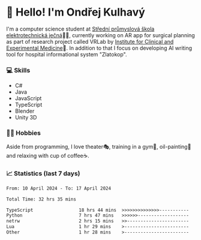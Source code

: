 # 👋 Hello! I'm Ondřej Kulhavý

I'm a computer science student at [Střední průmyslová škola elektrotechnická ječná](https://www.spsejecna.cz/)👨‍🎓, currently working on AR app for surgical planning as part of research project called VRLab by [Institute for Clinical and Experimental Medicine](https://www.ikem.cz/en/)🏥.
In addition to that I focus on developing AI writing tool for hospital informational system "Zlatokop".

### 💻 Skills
- C#
- Java
- JavaScript
- TypeScript
- Blender
- Unity 3D

### 🏋️‍♂️ Hobbies

Aside from programming, I love theater🎭, training in a gym💪, oil-painting🎨 and relaxing with cup of coffee☕.
### 📈 Statistics (last 7 days)
<!--START_SECTION:waka-->

```txt
From: 10 April 2024 - To: 17 April 2024

Total Time: 32 hrs 35 mins

TypeScript                 18 hrs 44 mins  >>>>>>>>>>>>>>-----------   57.50 %
Python                     7 hrs 47 mins   >>>>>>-------------------   23.93 %
netrw                      2 hrs 15 mins   >>-----------------------   06.92 %
Lua                        1 hr 29 mins    >------------------------   04.58 %
Other                      1 hr 28 mins    >------------------------   04.54 %
```

<!--END_SECTION:waka-->



